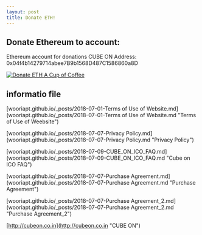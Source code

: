 ```yaml
---
layout: post
title: Donate ETH!
---
```


Donate Ethereum to account:
---
Ethereum account for donations CUBE ON Address: 0x04f4b14279714abee7B9b1568D487C1586860a8D

<a href="https://etherdonation.com/d?to=0x04f4b14279714abee7B9b1568D487C1586860a8D&amount=0.002" target="_blank" 
title="Donate ETH A Cup of Coffee"><img src="https://etherdonation.com/i/btn/donate-btn.png" alt="Donate ETH A Cup of Coffee"/></a>

informatio file
---

[wooriapt.github.io/_posts/2018-07-01-Terms of Use of Website.md]
(wooriapt.github.io/_posts/2018-07-01-Terms of Use of Website.md "Terms of Use of Weebsite")


[wooriapt.github.io/_posts/2018-07-07-Privacy Policy.md]
(wooriapt.github.io/_posts/2018-07-07-Privacy Policy.md "Privacy Policy")


[wooriapt.github.io/_posts/2018-07-09-CUBE_ON_ICO_FAQ.md]
(wooriapt.github.io/_posts/2018-07-09-CUBE_ON_ICO_FAQ.md "Cube on ICO FAQ")


[wooriapt.github.io/_posts/2018-07-07-Purchase Agreement.md]
(wooriapt.github.io/_posts/2018-07-07-Purchase Agreement.md "Purchase Agreement")


[wooriapt.github.io/_posts/2018-07-07-Purchase Agreement_2.md]
(wooriapt.github.io/_posts/2018-07-07-Purchase Agreement_2.md "Purchase Agreement_2")


[http://cubeon.co.in](http://cubeon.co.in "CUBE ON")



